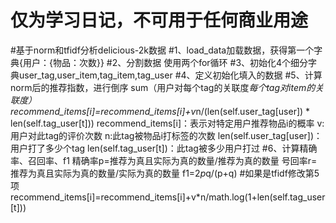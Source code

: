 # 仅为学习日记，不可用于任何商业用途
#基于norm和tfidf分析delicious-2k数据
#1、load_data加载数据，获得第一个字典{用户：{物品：次数}}
#2、分割数据 使用两个for循环
#3、初始化4个细分字典user_tag,user_item,tag_item,tag_user
#4、定义初始化填入的数据
#5、计算norm后的推荐指数，进行倒序  sum（用户对每个tag的关联度*每个tag对item的关联度）
    recommend_items[i]=recommend_items[i]+v*n/(len(self.user_tag[user]) * len(self.tag_user[t]))
    recommend_items[i]：表示对特定用户推荐物品i的概率
    v:用户对此tag的评价次数
    n:此tag被物品i打标签的次数
    len(self.user_tag[user])：用户打了多少个tag
    len(self.tag_user[t])：此tag被多少用户打过
 #6、计算精确率、召回率、f1
 精确率p=推荐为真且实际为真的数量/推荐为真的数量
 号回率r=推荐为真且实际为真的数量/实际为真的数量
 f1=2*p*q/(p+q)
 #如果是tfidf修改第5项
 recommend_items[i]=recommend_items[i]+v*n/math.log(1+len(self.tag_user[t]))
 
